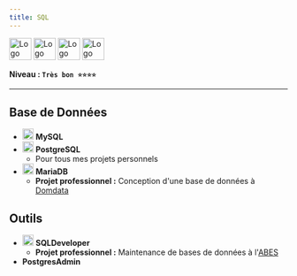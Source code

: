 ```yaml
---
title: SQL
---
```


<img alt="Logo de PostgreSQL" src="https://cdn.jsdelivr.net/gh/devicons/devicon/icons/postgresql/postgresql-original.svg" width="40" />
<img alt="Logo de MariaDB" src="https://cdn.jsdelivr.net/gh/devicons/devicon/icons/mariadb/mariadb-original.svg" width="40" />
<img alt="Logo de MySQL" src="https://cdn.jsdelivr.net/gh/devicons/devicon/icons/mysql/mysql-original.svg" width="40" />
<img alt="Logo de SQLDeveloper" src="https://cdn.jsdelivr.net/gh/devicons/devicon/icons/sqldeveloper/sqldeveloper-original.svg" width="40" />

**Niveau : `Très bon ⭐⭐⭐⭐`**

---

## Base de Données

-   <img alt="Logo de MySQL" src="https://cdn.jsdelivr.net/gh/devicons/devicon/icons/mysql/mysql-original.svg" width="20" /> **MySQL**
-   <img alt="Logo de PostgreSQL" src="https://cdn.jsdelivr.net/gh/devicons/devicon/icons/postgresql/postgresql-original.svg" width="20" /> **PostgreSQL**
    -   Pour tous mes projets personnels
-   <img alt="Logo de MariaDB" src="https://cdn.jsdelivr.net/gh/devicons/devicon/icons/mariadb/mariadb-original.svg" width="20" /> **MariaDB**
    -   **Projet professionnel :** Conception d'une base de données à [Domdata](../../../03-experiences/03-domdata/index.md)

## Outils

-   <img alt="Logo de SQLDeveloper" src="https://cdn.jsdelivr.net/gh/devicons/devicon/icons/sqldeveloper/sqldeveloper-original.svg" width="20" /> **SQLDeveloper**
    -   **Projet professionnel :** Maintenance de bases de données à l'[ABES](../../../03-experiences/01-abes/index.md)
-   **PostgresAdmin**
